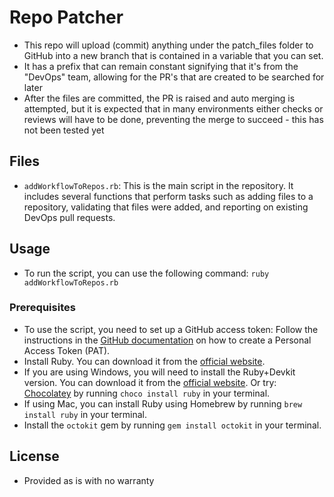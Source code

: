 # Repo Patcher
- This repo will upload (commit) anything under the patch_files folder to GitHub into a new branch that is contained in a variable that you can set.
- It has a prefix that can remain constant signifying that it's from the "DevOps" team, allowing for the PR's that are created to be searched for later
- After the files are committed, the PR is raised and auto merging is attempted, but it is expected that in many environments either checks or reviews will have to be done, preventing the merge to succeed - this has not been tested yet

## Files

- `addWorkflowToRepos.rb`: This is the main script in the repository. It includes several functions that perform tasks such as adding files to a repository, validating that files were added, and reporting on existing DevOps pull requests.

## Usage

- To run the script, you can use the following command: `ruby addWorkflowToRepos.rb`

### Prerequisites
- To use the script, you need to set up a GitHub access token: Follow the instructions in the [GitHub documentation](https://docs.github.com/en/authentication/keeping-your-account-and-data-secure/creating-a-personal-access-token) on how to create a Personal Access Token (PAT).
- Install Ruby. You can download it from the [official website](https://www.ruby-lang.org/en/downloads/).
- If you are using Windows, you will need to install the Ruby+Devkit version. You can download it from the [official website](https://rubyinstaller.org/downloads/). Or try: [Chocolatey](https://chocolatey.org/) by running `choco install ruby` in your terminal.
- If using Mac, you can install Ruby using Homebrew by running `brew install ruby` in your terminal.
- Install the `octokit` gem by running `gem install octokit` in your terminal.


## License

- Provided as is with no warranty